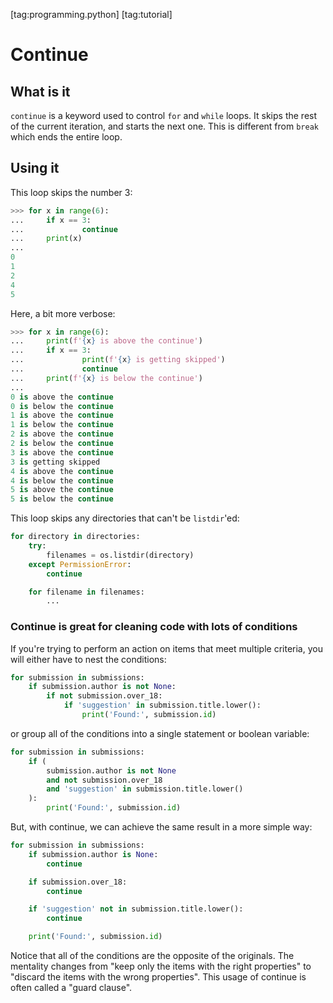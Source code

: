 [tag:programming.python] [tag:tutorial]

Continue
========

## What is it

`continue` is a keyword used to control `for` and `while` loops. It skips the rest of the current iteration, and starts the next one. This is different from `break` which ends the entire loop.

## Using it

This loop skips the number 3:

```Python
>>> for x in range(6):
...     if x == 3:
...             continue
...     print(x)
...
0
1
2
4
5
```

Here, a bit more verbose:

```Python
>>> for x in range(6):
...     print(f'{x} is above the continue')
...     if x == 3:
...             print(f'{x} is getting skipped')
...             continue
...     print(f'{x} is below the continue')
...
0 is above the continue
0 is below the continue
1 is above the continue
1 is below the continue
2 is above the continue
2 is below the continue
3 is above the continue
3 is getting skipped
4 is above the continue
4 is below the continue
5 is above the continue
5 is below the continue
```

This loop skips any directories that can't be `listdir`'ed:

```Python
for directory in directories:
    try:
        filenames = os.listdir(directory)
    except PermissionError:
        continue

    for filename in filenames:
        ...
```


### Continue is great for cleaning code with lots of conditions

If you're trying to perform an action on items that meet multiple criteria, you will either have to nest the conditions:

```Python
for submission in submissions:
    if submission.author is not None:
        if not submission.over_18:
            if 'suggestion' in submission.title.lower():
                print('Found:', submission.id)
```

or group all of the conditions into a single statement or boolean variable:

```Python
for submission in submissions:
    if (
        submission.author is not None
        and not submission.over_18
        and 'suggestion' in submission.title.lower()
    ):
        print('Found:', submission.id)
```

But, with continue, we can achieve the same result in a more simple way:

```Python
for submission in submissions:
    if submission.author is None:
        continue

    if submission.over_18:
        continue

    if 'suggestion' not in submission.title.lower():
        continue

    print('Found:', submission.id)
```
        
Notice that all of the conditions are the opposite of the originals. The mentality changes from "keep only the items with the right properties" to "discard the items with the wrong properties". This usage of continue is often called a "guard clause".

